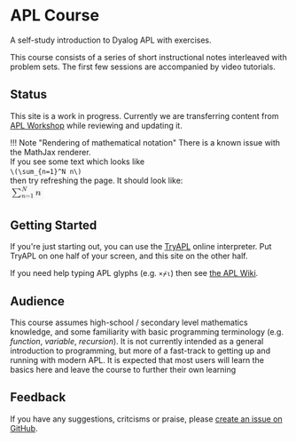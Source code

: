 # APL Course
A self-study introduction to Dyalog APL with exercises.

This course consists of a series of short instructional notes interleaved with problem sets. The first few sessions are accompanied by video tutorials.

## Status
This site is a work in progress. Currently we are transferring content from [APL Workshop](https://rikedyp.uk/APLWorkshop) while reviewing and updating it.

!!! Note "Rendering of mathematical notation"
	There is a known issue with the MathJax renderer.  
	If you see some text which looks like  
	`\(\sum_{n=1}^N n\)`  
	then try refreshing the page. It should look like:  
	<img alt="mathjax example rendering" src="../img/mathjax.png" width="60px">

## Getting Started
If you're just starting out, you can use the [TryAPL](https://tryapl.org) online interpreter. Put TryAPL on one half of your screen, and this site on the other half. 

If you need help typing APL glyphs (e.g. `×⌿⍳`) then see [the APL Wiki](https://aplwiki.com/wiki/Typing_glyphs).

## Audience
This course assumes high-school / secondary level mathematics knowledge, and some familiarity with basic programming terminology (e.g. *function*, *variable*, *recursion*). It is not currently intended as a general introduction to programming, but more of a fast-track to getting up and running with modern APL. It is expected that most users will learn the basics here and leave the course to further their own learning 

## Feedback
If you have any suggestions, critcisms or praise, please [create an issue on GitHub](https://github.com/Dyalog/APLCourse/issues/new).